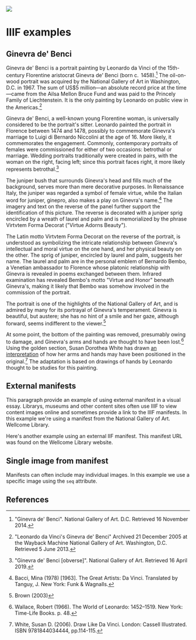 <a href="https://dev.visual-essays.app/essay/jstor-labs/iiif/ginevra-de-benci"><img src="https://jstor-labs.github.io/visual-essays/images/ve-button.png"></a>

<param ve-config 
       banner="https://free.iiifhosting.com/iiif/a50b36d92153db8db436cff50ab37345ad482823e756d48585829e9a20cdc2c3/pct:0,52,100,38/full/0/default.jpg" 
       layout="vtl" 
       title="Ginevra de' Benci" 
       author="Leonardo da Vinci">

# IIIF examples

## Ginevra de' Benci
 
<param ve-entity title="Florence" eid="Q2044" aliases="florentine">
<param ve-entity title="Ginevra de' Benci" eid="Q3494135">
<param ve-entity title="Leonardo da Vinci" eid="Q762">

<param ve-image iiif primary manifest="/manifests/Ginevra_de_Benci-iiifhosting.json">
 
 <span eid="Q1267893">Ginevra de' Benci</span> is a portrait painting by Leonardo da Vinci of the 15th-century Florentine aristocrat <span eid="Q3494135">Ginevra de' Benci</span> (born c.  1458).[^1] The oil-on-wood portrait was acquired by the National Gallery of Art in Washington, D.C. in 1967. The sum of US$5 million—an absolute record price at the time—came from the Ailsa Mellon Bruce Fund and was paid to the Princely Family of Liechtenstein. It is the only painting by Leonardo on public view in the Americas.[^2]

Ginevra de' Benci, a well-known young Florentine woman, is universally considered to be the portrait's sitter. Leonardo painted the portrait in Florence between 1474 and 1478, possibly to commemorate Ginevra's marriage to Luigi di Bernardo Niccolini at the age of 16. More likely, it commemorates the engagement. Commonly, contemporary portraits of females were commissioned for either of two occasions: betrothal or marriage. Wedding portraits traditionally were created in pairs, with the woman on the right, facing left; since this portrait faces right, it more likely represents betrothal.[^3]
<param ve-map prefer-geojson center="Q2044" zoom="7" basemap="Stamen_TerrainBackground">

The <span data-click-image-zoomto="6642,307,2220,3721">juniper bush</span> that surrounds Ginevra's head and fills much of the background, serves more than mere decorative purposes. In <span data-click-image-zoomto="7183,6142,2259,3101">Renaissance Italy</span>, the juniper was regarded a symbol of female virtue, while the Italian word for juniper, ginepro, also makes a play on Ginevra's name.[^4] The imagery and text on the reverse of the panel further support the identification of this picture. The reverse is decorated with a juniper sprig encircled by a wreath of laurel and palm and is memorialized by the phrase Virtvtem Forma Decorat ("Virtue Adorns Beauty").
 <param ve-image manifest="/manifests/Ginerva_de_Benci-reverse.json">

The Latin motto Virtvtem Forma Decorat on the reverse of the portrait, is understood as symbolizing the intricate relationship between Ginevra's intellectual and moral virtue on the one hand, and her physical beauty on the other. The sprig of juniper, encircled by laurel and palm, suggests her name. The laurel and palm are in the personal emblem of Bernardo Bembo, a Venetian ambassador to Florence whose platonic relationship with Ginevra is revealed in poems exchanged between them. Infrared examination has revealed Bembo's motto "Virtue and Honor" beneath Ginevra's, making it likely that Bembo was somehow involved in the commission of the portrait.
 <param ve-image iiif manifest="/manifests/Ginerva_de_Benci-reverse.json">

The portrait is one of the highlights of the National Gallery of Art, and is admired by many for its portrayal of Ginevra's temperament. Ginevra is beautiful, but austere; she has no hint of a smile and her gaze, although forward, seems indifferent to the viewer.[^5]
<param ve-image manifest="/manifests/Ginevra_de_Benci-iiifhosting.json" region="pct:40,40,20,20">

At some point, the bottom of the painting was removed, presumably owing to damage, and Ginevra's arms and hands are thought to have been lost.[^6] Using the golden section, Susan Dorothea White has drawn [an interpretation](http://www.susandwhite.com.au/enlarge.php?workID=162) of how her arms and hands may have been positioned in the original.[^7] The adaptation is based on drawings of hands by Leonardo thought to be studies for this painting.

## External manifests

This paragraph provide an example of using external manifest in a visual essay.  Librarys, museums and other content sites often use IIIF to view content images online and sometimes provide a link to the IIIF manifests.  In this example we're using a manifest from the National Gallery of Art.  Wellcome Library.
<param ve-image primary manifest="https://www.nga.gov/api/v1/iiif/presentation/manifest.json?cultObj:id=50724">

Here's another example using an external IIF manifest.  This manifest URL was found on the Wellcome Library website. 
<param ve-image manifest="https://wellcomelibrary.org/iiif/b18035723/manifest?manifest=https://wellcomelibrary.org/iiif/b18035723/manifest">


## Single image from manifest

Manifests can often include may individual images.  In this example we use a specific image using the `seq` attribute.
<param ve-image 
       manifest="https://iiif.lib.harvard.edu/manifests/drs:459932907"
       seq="143"
       rotate="90">

## References

[^1]: "Ginevra de' Benci". National Gallery of Art. D.C. Retrieved 16 November 2014.
[^2]: "Leonardo da Vinci's Ginevra de' Benci" Archived 21 December 2005 at the Wayback Machine National Gallery of Art. Washington, D.C. Retrieved 5 June 2013.
[^3]: "Ginevra de' Benci [obverse]". National Gallery of Art. Retrieved 16 April 2019.
[^4]: Bacci, Mina (1978) [1963]. The Great Artists: Da Vinci. Translated by Tanguy, J. New York: Funk & Wagnalls.
[^5]: Brown (2003)
[^6]: Wallace, Robert (1966). The World of Leonardo: 1452–1519. New York: Time-Life Books. p. 48.
[^7]: White, Susan D. (2006). Draw Like Da Vinci. London: Cassell Illustrated. ISBN 9781844034444, pp.114-115.
<!--stackedit_data:
eyJoaXN0b3J5IjpbMjEwNDczNzQ1MSwtMjMzNDE1MDAsOTMxOD
IzNzMzXX0=
-->